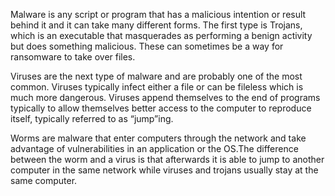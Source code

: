 Malware is any script or program that has a malicious intention or result behind it and it can take many different forms. The first type is Trojans, which is an executable that masquerades as performing a benign activity but does something malicious. These can sometimes be a way for ransomware to take over files. 

Viruses are the next type of malware and are probably one of the most common. Viruses typically infect either a file or can be fileless which is much more dangerous. Viruses append themselves to the end of programs typically to allow themselves better access to the computer to reproduce itself, typically referred to as “jump”ing.

Worms are malware that enter computers through the network and take advantage of vulnerabilities in an application or the OS.The difference between the worm and a virus is that afterwards it is able to jump to another computer in the same network while viruses and trojans usually stay at the same computer.
